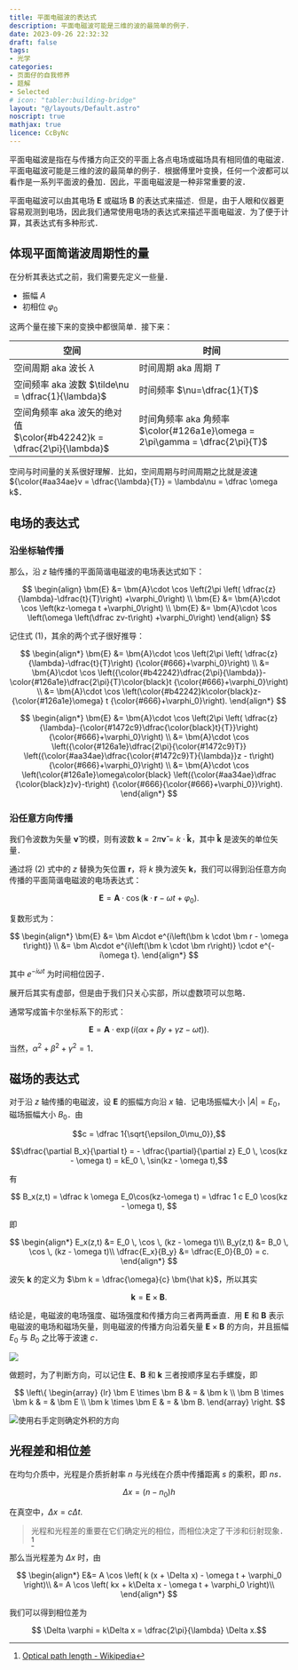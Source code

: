 ```yaml
---
title: 平面电磁波的表达式
description: 平面电磁波可能是三维的波的最简单的例子．
date: 2023-09-26 22:32:32
draft: false
tags:
- 光学
categories:
- 页面仔的自我修养
- 题解
- Selected
# icon: "tabler:building-bridge"
layout: "@/layouts/Default.astro"
noscript: true
mathjax: true
licence: CcByNc
---
```


平面电磁波是指在与传播方向正交的平面上各点电场或磁场具有相同值的电磁波．平面电磁波可能是三维的波的最简单的例子．根据傅里叶变换，任何一个波都可以看作是一系列平面波的叠加．因此，平面电磁波是一种非常重要的波．

平面电磁波可以由其电场 $\bm E$ 或磁场 $\bm B$ 的表达式来描述．但是，由于人眼和仪器更容易观测到电场，因此我们通常使用电场的表达式来描述平面电磁波．为了便于计算，其表达式有多种形式．

## 体现平面简谐波周期性的量

在分析其表达式之前，我们需要先定义一些量．

- 振幅 $A$
- 初相位 $\varphi_0$

这两个量在接下来的变换中都很简单．接下来：

| 空间                                                                 | 时间                                                                               |
| -------------------------------------------------------------------- | ---------------------------------------------------------------------------------- |
| 空间周期 aka 波长 $\lambda$                                          | 时间周期 aka 周期 $T$                                                              |
| 空间频率 aka 波数 $\tilde\nu = \dfrac{1}{\lambda}$                                        | 时间频率 $\nu=\dfrac{1}{T}$                                                        |
| 空间角频率 aka 波矢的绝对值 <br /> $\color{#b42242}k = \dfrac{2\pi}{\lambda}$ | 时间角频率 aka 角频率<br /> $\color{#126a1e}\omega = 2\pi\gamma = \dfrac{2\pi}{T}$ |

空间与时间量的关系很好理解．比如，空间周期与时间周期之比就是波速 ${\color{#aa34ae}v = \dfrac{\lambda}{T}} = \lambda\nu = \dfrac \omega k$．

## 电场的表达式

### 沿坐标轴传播

那么，沿 $z$ 轴传播的平面简谐电磁波的电场表达式如下：

$$
\begin{align}
\bm{E} &= \bm{A}\cdot \cos \left(2\pi \left( \dfrac{z}{\lambda}-\dfrac{t}{T}\right) +\varphi_0\right) \\
\bm{E} &= \bm{A}\cdot \cos \left(kz-\omega t +\varphi_0\right) \\
\bm{E} &= \bm{A}\cdot \cos \left(\omega \left(\dfrac zv-t\right) +\varphi_0\right)
\end{align}
$$

记住式 $(1)$，其余的两个式子很好推导：

$$
\begin{align*}
\bm{E} &= \bm{A}\cdot \cos \left(2\pi \left( \dfrac{z}{\lambda}-\dfrac{t}{T}\right) {\color{#666}+\varphi_0}\right) \\
&= \bm{A}\cdot \cos \left({\color{#b42242}\dfrac{2\pi}{\lambda}}-\color{#126a1e}\dfrac{2\pi}{T}\color{black}t {\color{#666}+\varphi_0}\right) \\
&= \bm{A}\cdot \cos \left(\color{#b42242}k\color{black}z-{\color{#126a1e}\omega} t {\color{#666}+\varphi_0}\right).
\end{align*}
$$

$$
\begin{align*}
\bm{E} &=
\bm{A}\cdot \cos \left(2\pi \left( \dfrac{z}{\lambda}-{\color{#1472c9}\dfrac{\color{black}t}{T}}\right) {\color{#666}+\varphi_0}\right) \\
&= \bm{A}\cdot \cos \left({\color{#126a1e}\dfrac{2\pi}{\color{#1472c9}T}} \left({\color{#aa34ae}\dfrac{\color{#1472c9}T}{\lambda}}z - t\right) {\color{#666}+\varphi_0}\right) \\
&= \bm{A}\cdot \cos \left(\color{#126a1e}\omega\color{black} \left({\color{#aa34ae}\dfrac {\color{black}z}v}-t\right) {\color{#666}{\color{#666}+\varphi_0}}\right).
\end{align*}
$$

### 沿任意方向传播

我们令波数为矢量 $\bm{\tilde \nu}$ 的模，则有波数 $\bm k = 2\pi\bm{\tilde \nu} = k \cdot \bm{\hat k}$，其中 $\bm{\hat k}$ 是波矢的单位矢量．

通过将 $(2)$ 式中的 $z$ 替换为矢位置 $\bm r$，将 $k$ 换为波矢 $\bm k$，我们可以得到沿任意方向传播的平面简谐电磁波的电场表达式：

$$\bm{E} = \bm{A}\cdot \cos \left(\bm k \cdot \bm r - \omega t +\varphi_0\right).$$

复数形式为：

$$
\begin{align*}
   \bm{E} &= \bm A\cdot e^{i\left(\bm k \cdot \bm r - \omega t\right)} \\
          &= \bm A\cdot e^{i\left(\bm k \cdot \bm r\right)} \cdot e^{-i\omega t}.
\end{align*}
$$

其中 $e^{-i\omega t}$ 为时间相位因子．

展开后其实有虚部，但是由于我们只关心实部，所以虚数项可以忽略．

通常写成笛卡尔坐标系下的形式：

$$
\bm E = \bm A\cdot \exp \left(i(\alpha x + \beta y + \gamma z - \omega t)\right).
$$

当然，$\alpha^2 + \beta^2 + \gamma^2 = 1$．

## 磁场的表达式

对于沿 $z$ 轴传播的电磁波，设 $\bm E$ 的振幅方向沿 $x$ 轴．记电场振幅大小 $|A| = E_0$，磁场振幅大小 $B_0$．由

$$c = \dfrac 1{\sqrt{\epsilon_0\mu_0}},$$

$$\dfrac{\partial B_x}{\partial t} = - \dfrac{\partial}{\partial z} E_0 \, \cos(kz - \omega t) = kE_0 \, \sin(kz - \omega t),$$

有

$$ B_x(z,t) = \dfrac k \omega E_0\cos(kz-\omega t) = \dfrac 1 c E_0 \cos(kz - \omega t), $$

即

$$
\begin{align*}
E_x(z,t) &= E_0 \, \cos \, (kz - \omega t)\\
B_y(z,t) &= B_0 \, \cos \, (kz - \omega t)\\
\dfrac{E_x}{B_y} &= \dfrac{E_0}{B_0} = c.
\end{align*}
$$

波矢 $\bm k$ 的定义为 $\bm k = \dfrac{\omega}{c} \bm{\hat k}$，所以其实

$$\bm k = \bm E \times \bm B.$$

结论是，电磁波的电场强度、磁场强度和传播方向三者两两垂直．用 $\bm{E}$ 和 $\bm{B}$ 表示电磁波的电场和磁场矢量，则电磁波的传播方向沿着矢量 $\bm{E} \times \bm{B}$ 的方向，并且振幅 $E_0$ 与 $B_0$ 之比等于波速 $c$．

![](/optics/kbe.svg)

做题时，为了判断方向，可以记住 $\bm E$、$\bm B$ 和 $\bm k$ 三者按顺序呈右手螺旋，即

$$
\left\{
\begin{array} {lr}
\bm E \times \bm B & = & \bm k \\
\bm B \times \bm k & = & \bm E \\
\bm k \times \bm E & = & \bm B.
\end{array}
\right.
$$

![使用右手定则确定外积的方向](https://upload.wikimedia.org/wikipedia/commons/thumb/d/d2/Right_hand_rule_cross_product.svg/1024px-Right_hand_rule_cross_product.svg.png)

## 光程差和相位差

在均匀介质中，光程是介质折射率 $n$ 与光线在介质中传播距离 $s$ 的乘积，即 $ns$．

$$Δx=(n−n_0)h$$

在真空中，$Δx = cΔt.$

> 光程和光程差的重要在它们确定光的相位，而相位决定了干涉和衍射现象． [^wp-opl]

[^wp-opl]: [Optical path length - Wikipedia](https://en.wikipedia.org/wiki/Optical_path_length)

那么当光程差为 $Δx$ 时，由

$$
\begin{align*}
E&= A \cos \left( k (x + \Delta x) - \omega t + \varphi_0 \right)\\
&= A \cos \left( kx + k\Delta x - \omega t + \varphi_0 \right)\\
\end{align*}
$$

我们可以得到相位差为

$$ \Delta \varphi = k\Delta x = \dfrac{2\pi}{\lambda} \Delta x.$$

